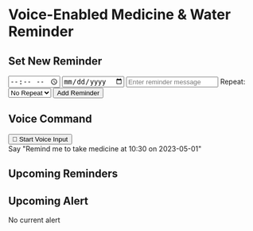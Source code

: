 <body>
  <h1>Voice-Enabled Medicine & Water Reminder</h1>

  <!-- Frame 1: Set Reminder -->
  <div class="frame">
    <h2>Set New Reminder</h2>
    <input type="time" id="reminderTime" />
    <input type="date" id="reminderDate" />
    <input type="text" id="reminderMessage" placeholder="Enter reminder message" />
    <label>Repeat:</label>
    <select id="repeatSelect">
      <option value="none">No Repeat</option>
      <option value="daily">Daily</option>
      <option value="weekdays">Weekdays</option>
      <option value="weekends">Weekends</option>
    </select>
    <button onclick="addReminder()">Add Reminder</button>
  </div>

  <!-- Frame 2: Voice Input -->
  <div class="frame">
    <h2>Voice Command</h2>
    <button onclick="startVoiceInput()">🎤 Start Voice Input</button>
    <div id="voiceOutput">Say "Remind me to take medicine at 10:30 on 2023-05-01"</div>
  </div>

  <!-- Frame 3: Reminders List -->
  <div class="frame">
    <h2>Upcoming Reminders</h2>
    <div id="reminderList" class="reminder-list"></div>
  </div>

  <!-- Frame 4: Alert -->
  <div class="frame">
    <h2>Upcoming Alert</h2>
    <div id="alert" class="alert">No current alert</div>
  </div>

  <!-- Beep Sound -->
  <audio id="alarmSound" src="https://www.soundjay.com/buttons/sounds/beep-07.mp3" preload="auto"></audio>

  <script>
    let reminders = JSON.parse(localStorage.getItem('reminders')) || [];
    let lastAlertTime = "";

    function saveReminders() {
      localStorage.setItem('reminders', JSON.stringify(reminders));
    }

    function addReminder() {
      const time = document.getElementById('reminderTime').value;
      const date = document.getElementById('reminderDate').value;
      const message = document.getElementById('reminderMessage').value.trim();
      const repeat = document.getElementById('repeatSelect').value;

      if (!time || !date || !message) {
        alert("Please enter all details.");
        return;
      }

      const reminder = {
        time,
        date,
        message,
        repeat
      };

      reminders.push(reminder);
      saveReminders();
      displayReminders();
      document.getElementById('reminderTime').value = "";
      document.getElementById('reminderDate').value = "";
      document.getElementById('reminderMessage').value = "";
    }

    function deleteReminder(index) {
      reminders.splice(index, 1);
      saveReminders();
      displayReminders();
    }

    function displayReminders() {
      const list = document.getElementById('reminderList');
      list.innerHTML = "";
      reminders.forEach((r, i) => {
        const div = document.createElement("div");
        div.className = "reminder-item";
        div.innerHTML = `<span>${r.time} - ${r.message} (Repeat: ${r.repeat}, Date: ${r.date})</span>
                         <button class="delete-btn" onclick="deleteReminder(${i})">Delete</button>`;
        list.appendChild(div);
      });
    }

    function checkReminders() {
      const now = new Date();
      const currentTime = now.toTimeString().slice(0, 5); // HH:MM
      const currentDate = now.toISOString().split('T')[0]; // YYYY-MM-DD
      const alertDiv = document.getElementById("alert");
      const found = reminders.find(r => r.time === currentTime && r.date === currentDate);

      if (found && lastAlertTime !== currentTime) {
        alertDiv.textContent = `🔔 ${found.message}`;
        document.getElementById('alarmSound').play();
        showNotification(found.message);
        lastAlertTime = currentTime;
      } else if (!found && alertDiv.textContent !== "No current alert") {
        alertDiv.textContent = "No current alert";
      }
    }

    function showNotification(message) {
      if (Notification.permission === 'granted') {
        new Notification("⏰ Reminder", {
          body: message,
          icon: "https://cdn-icons-png.flaticon.com/512/565/565547.png"
        });
      }
    }

    function startVoiceInput() {
      if (!('webkitSpeechRecognition' in window || 'SpeechRecognition' in window)) {
        alert("Your browser doesn't support voice recognition.");
        return;
      }

      const recognition = new (window.SpeechRecognition || window.webkitSpeechRecognition)();
      recognition.lang = 'en-US';
      recognition.interimResults = false;
      recognition.maxAlternatives = 1;

      recognition.start();
      document.getElementById("voiceOutput").textContent = "Listening...";

      recognition.onresult = function(event) {
        const text = event.results[0][0].transcript;
        document.getElementById("voiceOutput").textContent = `You said: "${text}"`;

        const timeMatch = text.match(/\b\d{1,2}:\d{2}\b/);
        const dateMatch = text.match(/\d{4}-\d{2}-\d{2}/);
        const msgMatch = text.match(/remind me to (.+?) at/i);

        if (timeMatch && dateMatch && msgMatch) {
          const time = timeMatch[0];
          const date = dateMatch[0];
          const message = msgMatch[1];
          reminders.push({ time, date, message, repeat: 'none' });
          saveReminders();
          displayReminders();
        } else {
          document.getElementById("voiceOutput").textContent += " (Couldn't parse reminder)";
        }
      };

      recognition.onerror = function(event) {
        document.getElementById("voiceOutput").textContent = "Error: " + event.error;
      };
    }

    // Request notification permission if not granted
    if (Notification.permission !== 'granted' && Notification.permission !== 'denied') {
      Notification.requestPermission();
    }

    displayReminders();
    setInterval(checkReminders, 1000);
  </script>
</body>
</html>
